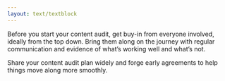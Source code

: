 ```yaml
---
layout: text/textblock
---
```

Before you start your content audit, get buy-in from everyone involved, ideally from the top down. Bring them along on the journey with regular communication and evidence of what’s working well and what’s not.

Share your content audit plan widely and forge early agreements to help things move along more smoothly.
